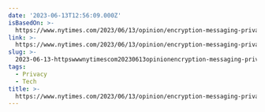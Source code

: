 ```yaml
---
date: '2023-06-13T12:56:09.000Z'
isBasedOn: >-
  https://www.nytimes.com/2023/06/13/opinion/encryption-messaging-privacy-signal-whatsapp.html?smtyp=cur&smid=tw-nytopinion
link: >-
  https://www.nytimes.com/2023/06/13/opinion/encryption-messaging-privacy-signal-whatsapp.html?smtyp=cur&smid=tw-nytopinion
slug: >-
  2023-06-13-httpswwwnytimescom20230613opinionencryption-messaging-privacy-signal-whatsapphtmlsmtypcurandsmidtw-nytopinion
tags:
  - Privacy
  - Tech
title: >-
  https://www.nytimes.com/2023/06/13/opinion/encryption-messaging-privacy-signal-whatsapp.html?smtyp=cur&smid=tw-nytopinion
---
```


